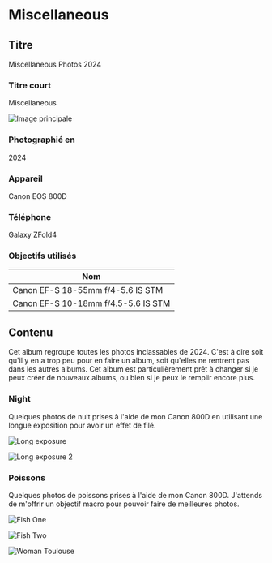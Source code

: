 # Miscellaneous

## Titre

Miscellaneous Photos 2024

### Titre court

Miscellaneous

![Image principale](https://live.staticflickr.com/65535/53477457381_90382d55ee_o.jpg)

### Photographié en

2024

### Appareil

Canon EOS 800D

### Téléphone

Galaxy ZFold4

### Objectifs utilisés

| Nom                                 |
| ----------------------------------- |
| Canon EF-S 18-55mm f/4-5.6 IS STM   |
| Canon EF-S 10-18mm f/4.5-5.6 IS STM |

## Contenu

Cet album regroupe toutes les photos inclassables de 2024. C'est à dire soit qu'il y en a trop peu pour en faire un album, soit qu'elles ne rentrent pas dans les autres albums. Cet album est particulièrement prêt à changer si je peux créer de nouveaux albums, ou bien si je peux le remplir encore plus.

### Night

Quelques photos de nuit prises à l'aide de mon Canon 800D en utilisant une longue exposition pour avoir un effet de filé.

![Long exposure](https://live.staticflickr.com/65535/54060243618_8693ee6f45_k.jpg)

![Long exposure 2](https://live.staticflickr.com/65535/54059997946_e9a3402d67_k.jpg)

### Poissons

Quelques photos de poissons prises à l'aide de mon Canon 800D. J'attends de m'offrir un objectif macro pour pouvoir faire de meilleures photos.

![Fish One](https://live.staticflickr.com/65535/53476592741_01de2827dd_o.jpg)

![Fish Two](https://live.staticflickr.com/65535/53475681037_0035c57347_o.jpg)

![Woman Toulouse](https://live.staticflickr.com/65535/53477457331_f28591a5fb_o.jpg)
